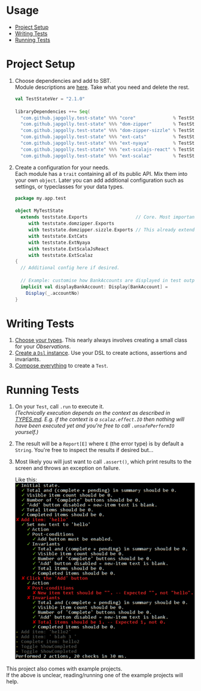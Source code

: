 # Usage

- [Project Setup](#project-setup)
- [Writing Tests](#writing-tests)
- [Running Tests](#running-tests)


# Project Setup

1. Choose dependencies and add to SBT.
    <br>Module descriptions are [here](../README.md#modules). Take what you need and delete the rest.
    ```scala
    val TestStateVer = "2.1.0"

    libraryDependencies ++= Seq(
      "com.github.japgolly.test-state" %%% "core"              % TestStateVer % "test",
      "com.github.japgolly.test-state" %%% "dom-zipper"        % TestStateVer % "test",
      "com.github.japgolly.test-state" %%% "dom-zipper-sizzle" % TestStateVer % "test",
      "com.github.japgolly.test-state" %%% "ext-cats"          % TestStateVer % "test",
      "com.github.japgolly.test-state" %%% "ext-nyaya"         % TestStateVer % "test",
      "com.github.japgolly.test-state" %%% "ext-scalajs-react" % TestStateVer % "test",
      "com.github.japgolly.test-state" %%% "ext-scalaz"        % TestStateVer % "test")
    ```

1. Create a configuration for your needs.
    <br>Each module has a `trait` containing all of its public API.
    Mix them into your own `object`. Later you can add additional configuration such as settings,
    or typeclasses for your data types.
    ```scala
    package my.app.test

    object MyTestState
      extends teststate.Exports                  // Core. Most important piece.
         with teststate.domzipper.Exports
         with teststate.domzipper.sizzle.Exports // This already extends above.
         with teststate.ExtCats
         with teststate.ExtNyaya
         with teststate.ExtScalaJsReact
         with teststate.ExtScalaz
    {
      // Additional config here if desired.

      // Example: customise how BankAccounts are displayed in test output.
      implicit val displayBankAccount: Display[BankAccount] =
        Display(_.accountNo)
    }
    ```

# Writing Tests

1. [Choose your types](TYPES.md).
   This nearly always involves creating a small class for your *Observations*.
1. [Create a `Dsl` instance](DSL.md). Use your DSL to create actions, assertions and invariants.
1. [Compose everything](COMPOSE.md) to create a `Test`.

# Running Tests

1. On your `Test`, call `.run` to execute it.
    <br>*(Technically execution depends on the context as described in [TYPES.md](TYPES.md).
    E.g. if the context is a `scalaz.effect.IO` then nothing will have been executed yet and you're free to call `.unsafePerformIO` yourself.)*

1. The result will be a `Report[E]` where `E` (the error type) is by default a `String`.
   You're free to inspect the results if desired but...

1. Most likely you will just want to call `.assert()`, which print results to the screen and throws an exception on failure.

   Like this: ![output example](../example-react/output-fail.png)


This project also comes with example projects.
<br>If the above is unclear, reading/running one of the example projects will help.
